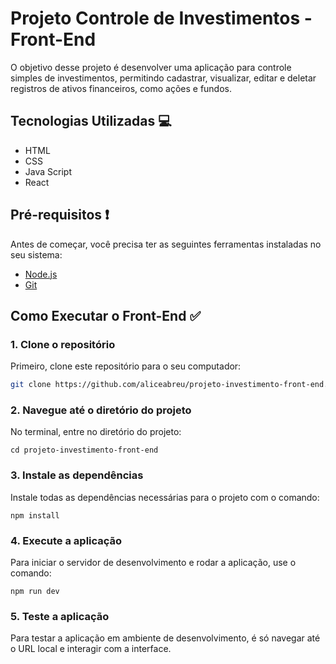 # Projeto Controle de Investimentos - Front-End

O objetivo desse projeto é desenvolver uma aplicação para controle simples de investimentos, permitindo cadastrar, visualizar, editar e deletar registros de ativos financeiros, como ações e fundos.

## Tecnologias Utilizadas :computer:

- HTML
- CSS
- Java Script
- React

## Pré-requisitos :exclamation:

Antes de começar, você precisa ter as seguintes ferramentas instaladas no seu sistema:

- [Node.js](https://nodejs.org/)
- [Git](https://git-scm.com/)

## Como Executar o Front-End :white_check_mark:

### 1. Clone o repositório

Primeiro, clone este repositório para o seu computador:

```bash
git clone https://github.com/aliceabreu/projeto-investimento-front-end.git
```

### 2. Navegue até o diretório do projeto
No terminal, entre no diretório do projeto:

```
cd projeto-investimento-front-end
```

### 3. Instale as dependências
Instale todas as dependências necessárias para o projeto com o comando:

```
npm install
```

### 4. Execute a aplicação
Para iniciar o servidor de desenvolvimento e rodar a aplicação, use o comando:

```
npm run dev
```

### 5. Teste a aplicação
Para testar a aplicação em ambiente de desenvolvimento, é só navegar até o URL local e interagir com a interface.
